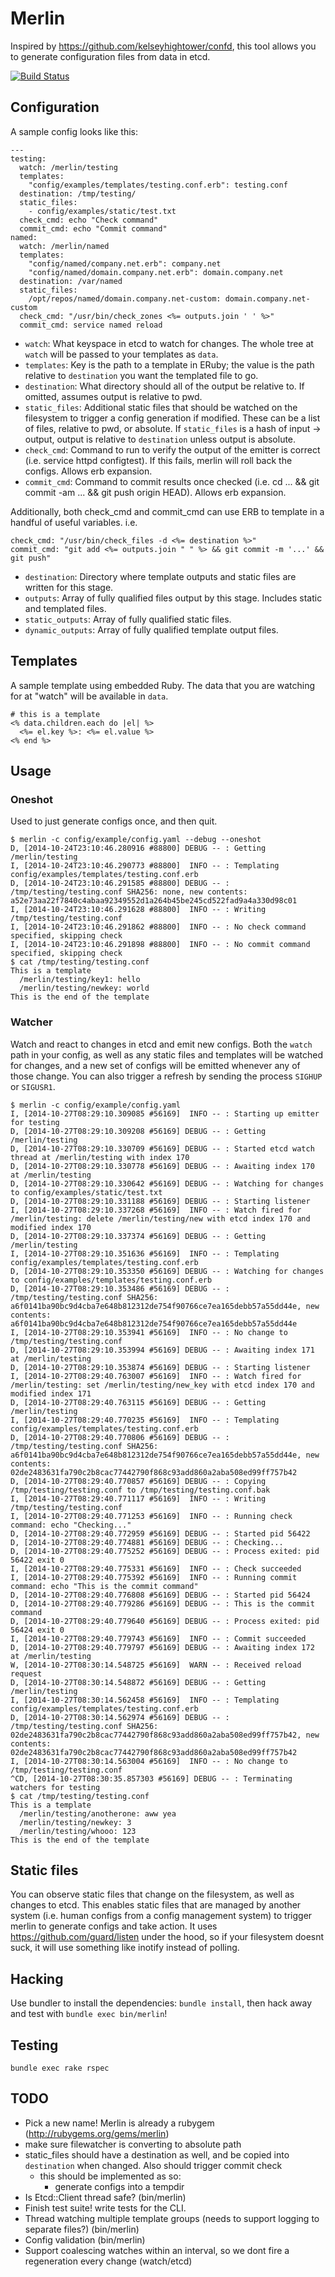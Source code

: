 # Merlin

Inspired by https://github.com/kelseyhightower/confd, this tool allows you to generate configuration files from data in etcd.

[![Build Status](https://travis-ci.org/byxorna/merlin.png?branch=master)](https://travis-ci.org/byxorna/merlin) 

## Configuration

A sample config looks like this:

    ---
    testing:
      watch: /merlin/testing
      templates:
        "config/examples/templates/testing.conf.erb": testing.conf
      destination: /tmp/testing/
      static_files:
        - config/examples/static/test.txt
      check_cmd: echo "Check command"
      commit_cmd: echo "Commit command"
    named:
      watch: /merlin/named
      templates:
        "config/named/company.net.erb": company.net
        "config/named/domain.company.net.erb": domain.company.net
      destination: /var/named
      static_files:
        /opt/repos/named/domain.company.net-custom: domain.company.net-custom
      check_cmd: "/usr/bin/check_zones <%= outputs.join ' ' %>"
      commit_cmd: service named reload

* ```watch```: What keyspace in etcd to watch for changes. The whole tree at ```watch``` will be passed to your templates as ```data```.
* ```templates```: Key is the path to a template in ERuby; the value is the path relative to ```destination``` you want the templated file to go.
* ```destination```: What directory should all of the output be relative to. If omitted, assumes output is relative to pwd.
* ```static_files```: Additional static files that should be watched on the filesystem to trigger a config generation if modified. These can be a list of files, relative to pwd, or absolute. If ```static_files``` is a hash of input -> output, output is relative to ```destination``` unless output is absolute.
* ```check_cmd```: Command to run to verify the output of the emitter is correct (i.e. service httpd configtest). If this fails, merlin will roll back the configs. Allows erb expansion.
* ```commit_cmd```: Command to commit results once checked (i.e. cd ... && git commit -am ... && git push origin HEAD). Allows erb expansion.

Additionally, both check_cmd and commit_cmd can use ERB to template in a handful of useful variables. i.e.

    check_cmd: "/usr/bin/check_files -d <%= destination %>"
    commit_cmd: "git add <%= outputs.join " " %> && git commit -m '...' && git push"

* ```destination```: Directory where template outputs and static files are written for this stage.
* ```outputs```: Array of fully qualified files output by this stage. Includes static and templated files.
* ```static_outputs```: Array of fully qualified static files.
* ```dynamic_outputs```: Array of fully qualified template output files.

## Templates

A sample template using embedded Ruby. The data that you are watching for at "watch" will be available in ```data```.

    # this is a template
    <% data.children.each do |el| %>
      <%= el.key %>: <%= el.value %>
    <% end %>


## Usage

### Oneshot

Used to just generate configs once, and then quit.

    $ merlin -c config/example/config.yaml --debug --oneshot
    D, [2014-10-24T23:10:46.280916 #88800] DEBUG -- : Getting /merlin/testing
    I, [2014-10-24T23:10:46.290773 #88800]  INFO -- : Templating config/examples/templates/testing.conf.erb
    D, [2014-10-24T23:10:46.291585 #88800] DEBUG -- : /tmp/testing/testing.conf SHA256: none, new contents: a52e73aa22f7840c4abaa92349552d1a264b45be245cd522fad9a4a330d98c01
    I, [2014-10-24T23:10:46.291628 #88800]  INFO -- : Writing /tmp/testing/testing.conf
    I, [2014-10-24T23:10:46.291862 #88800]  INFO -- : No check command specified, skipping check
    I, [2014-10-24T23:10:46.291898 #88800]  INFO -- : No commit command specified, skipping check
    $ cat /tmp/testing/testing.conf
    This is a template
      /merlin/testing/key1: hello
      /merlin/testing/newkey: world
    This is the end of the template

### Watcher

Watch and react to changes in etcd and emit new configs. Both the ```watch``` path in your config, as well as any static files and templates will be watched for changes, and a new set of configs will be emitted whenever any of those change. You can also trigger a refresh by sending the process ```SIGHUP``` or ```SIGUSR1```.

    $ merlin -c config/example/config.yaml
    I, [2014-10-27T08:29:10.309085 #56169]  INFO -- : Starting up emitter for testing
    D, [2014-10-27T08:29:10.309208 #56169] DEBUG -- : Getting /merlin/testing
    D, [2014-10-27T08:29:10.330709 #56169] DEBUG -- : Started etcd watch thread at /merlin/testing with index 170
    D, [2014-10-27T08:29:10.330778 #56169] DEBUG -- : Awaiting index 170 at /merlin/testing
    D, [2014-10-27T08:29:10.330642 #56169] DEBUG -- : Watching for changes to config/examples/static/test.txt
    D, [2014-10-27T08:29:10.331188 #56169] DEBUG -- : Starting listener
    I, [2014-10-27T08:29:10.337268 #56169]  INFO -- : Watch fired for /merlin/testing: delete /merlin/testing/new with etcd index 170 and modified index 170
    D, [2014-10-27T08:29:10.337374 #56169] DEBUG -- : Getting /merlin/testing
    I, [2014-10-27T08:29:10.351636 #56169]  INFO -- : Templating config/examples/templates/testing.conf.erb
    D, [2014-10-27T08:29:10.353350 #56169] DEBUG -- : Watching for changes to config/examples/templates/testing.conf.erb
    D, [2014-10-27T08:29:10.353486 #56169] DEBUG -- : /tmp/testing/testing.conf SHA256: a6f0141ba90bc9d4cba7e648b812312de754f90766ce7ea165debb57a55dd44e, new contents: a6f0141ba90bc9d4cba7e648b812312de754f90766ce7ea165debb57a55dd44e
    I, [2014-10-27T08:29:10.353941 #56169]  INFO -- : No change to /tmp/testing/testing.conf
    D, [2014-10-27T08:29:10.353994 #56169] DEBUG -- : Awaiting index 171 at /merlin/testing
    D, [2014-10-27T08:29:10.353874 #56169] DEBUG -- : Starting listener
    I, [2014-10-27T08:29:40.763007 #56169]  INFO -- : Watch fired for /merlin/testing: set /merlin/testing/new_key with etcd index 170 and modified index 171
    D, [2014-10-27T08:29:40.763115 #56169] DEBUG -- : Getting /merlin/testing
    I, [2014-10-27T08:29:40.770235 #56169]  INFO -- : Templating config/examples/templates/testing.conf.erb
    D, [2014-10-27T08:29:40.770806 #56169] DEBUG -- : /tmp/testing/testing.conf SHA256: a6f0141ba90bc9d4cba7e648b812312de754f90766ce7ea165debb57a55dd44e, new contents: 02de2483631fa790c2b8cac77442790f868c93add860a2aba508ed99ff757b42
    D, [2014-10-27T08:29:40.770857 #56169] DEBUG -- : Copying /tmp/testing/testing.conf to /tmp/testing/testing.conf.bak
    I, [2014-10-27T08:29:40.771117 #56169]  INFO -- : Writing /tmp/testing/testing.conf
    I, [2014-10-27T08:29:40.771253 #56169]  INFO -- : Running check command: echo "Checking..."
    D, [2014-10-27T08:29:40.772959 #56169] DEBUG -- : Started pid 56422
    D, [2014-10-27T08:29:40.774881 #56169] DEBUG -- : Checking...
    D, [2014-10-27T08:29:40.775252 #56169] DEBUG -- : Process exited: pid 56422 exit 0
    I, [2014-10-27T08:29:40.775331 #56169]  INFO -- : Check succeeded
    I, [2014-10-27T08:29:40.775392 #56169]  INFO -- : Running commit command: echo "This is the commit command"
    D, [2014-10-27T08:29:40.776808 #56169] DEBUG -- : Started pid 56424
    D, [2014-10-27T08:29:40.779286 #56169] DEBUG -- : This is the commit command
    D, [2014-10-27T08:29:40.779640 #56169] DEBUG -- : Process exited: pid 56424 exit 0
    I, [2014-10-27T08:29:40.779743 #56169]  INFO -- : Commit succeeded
    D, [2014-10-27T08:29:40.779797 #56169] DEBUG -- : Awaiting index 172 at /merlin/testing
    W, [2014-10-27T08:30:14.548725 #56169]  WARN -- : Received reload request
    D, [2014-10-27T08:30:14.548872 #56169] DEBUG -- : Getting /merlin/testing
    I, [2014-10-27T08:30:14.562458 #56169]  INFO -- : Templating config/examples/templates/testing.conf.erb
    D, [2014-10-27T08:30:14.562974 #56169] DEBUG -- : /tmp/testing/testing.conf SHA256: 02de2483631fa790c2b8cac77442790f868c93add860a2aba508ed99ff757b42, new contents: 02de2483631fa790c2b8cac77442790f868c93add860a2aba508ed99ff757b42
    I, [2014-10-27T08:30:14.563004 #56169]  INFO -- : No change to /tmp/testing/testing.conf
    ^CD, [2014-10-27T08:30:35.857303 #56169] DEBUG -- : Terminating watchers for testing
    $ cat /tmp/testing/testing.conf
    This is a template
      /merlin/testing/anotherone: aww yea
      /merlin/testing/newkey: 3
      /merlin/testing/whooo: 123
    This is the end of the template

## Static files

You can observe static files that change on the filesystem, as well as changes to etcd. This enables static files that are managed by another system (i.e. human configs from a config management system) to trigger merlin to generate configs and take action. It uses https://github.com/guard/listen under the hood, so if your filesystem doesnt suck, it will use something like inotify instead of polling.

## Hacking

Use bundler to install the dependencies: ```bundle install```, then hack away and test with ```bundle exec bin/merlin```!

## Testing

```bundle exec rake rspec```

## TODO

* Pick a new name! Merlin is already a rubygem (http://rubygems.org/gems/merlin)
* make sure filewatcher is converting to absolute path
* static_files should have a destination as well, and be copied into ```destination``` when changed. Also should trigger commit check
  * this should be implemented as so:
    * generate configs into a tempdir
* Is Etcd::Client thread safe? (bin/merlin)
* Finish test suite! write tests for the CLI.
* Thread watching multiple template groups (needs to support logging to separate files?) (bin/merlin)
* Config validation (bin/merlin)
* Support coalescing watches within an interval, so we dont fire a regeneration every change (watch/etcd)


